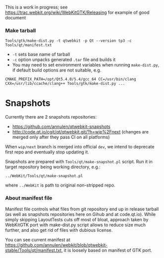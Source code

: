 This is a work in progress; see https://trac.webkit.org/wiki/WebKitGTK/Releasing for example of good document

### Make tarball

```
Tools/gtk/make-dist.py -t qtwebkit -p Qt --version tp3 -c Tools/qt/manifest.txt
```

* `-t` sets base name of tarball
* `-c` option unpacks generated `.tar` file and builds it
* You may need to set environment variables when running `make-dist.py`, if default build options are not suitable, e.g.
```
CMAKE_PREFIX_PATH=/opt/Qt5.4.0/5.4/gcc_64 CC=/usr/bin/clang CXX=/usr/lib/ccache/clang++ Tools/gtk/make-dist.py ...
```

# Snapshots

Currently there are 2 snapshots repositories:
* https://github.com/annulen/qtwebkit-snapshots
* http://code.qt.io/cgit/qt/qtwebkit.git/?h=wip%2Fnext (changes are merged only after they pass CI on all platforms)

When `wip/next` branch is merged into official `dev`, we intend to deprecate first repo and eventually stop updating it.

Snapshots are prepared with `Tools/qt/make-snapshot.pl` script. Run it in target repository being working directory, e.g.:

    ../WebKit/Tools/qt/make-snapshot.pl

where `../WebKit` is path to original non-stripped repo.

### About manifest file

Manifest file controls what files from git repository end up in release tarball (as well as snapshots repositories here on Gihub and at code.qt.io). While simply skipping LayoutTests cuts off most of bloat, approach taken by WebKitGTK port with make-dist.py script allows to reduce size much further, and also get rid of files with dubious license.

You can see current manifest at https://github.com/annulen/webkit/blob/qtwebkit-stable/Tools/qt/manifest.txt, it is loosely based on manifest of GTK port.
